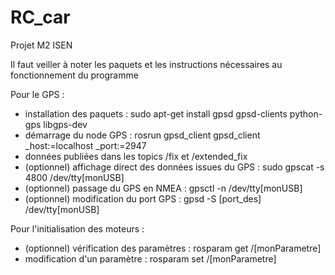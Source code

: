 # RC_car
Projet M2 ISEN

Il faut veiller à noter les paquets et les instructions nécessaires au fonctionnement du programme

Pour le GPS :
- installation des paquets :								sudo apt-get install gpsd gpsd-clients python-gps libgps-dev
- démarrage du node GPS :									rosrun gpsd_client gpsd_client _host:=localhost _port:=2947
- données publiées dans les topics /fix et /extended_fix
- (optionnel) affichage direct des données issues du GPS :	sudo gpscat -s 4800 /dev/tty[monUSB]
- (optionnel) passage du GPS en NMEA : 						gpsctl -n /dev/tty[monUSB]
- (optionnel) modification du port GPS : 					gpsd -S [port_des] /dev/tty[monUSB]

Pour l'initialisation des moteurs :
- (optionnel) vérification des paramètres : rosparam get /[monParametre]
- modification d'un paramètre : rosparam set /[monParametre]
